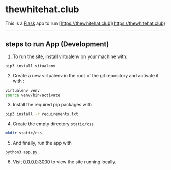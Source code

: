 # thewhitehat.club

This is a [Flask](http://flask.pocoo.org) app to run [https://thewhitehat.club](https://thewhitehat.club)

----

## steps to run App (Development)

1. To run the site, install virtualenv on your machine with:

```bash
pip3 install vitualenv
```

2. Create a new virtualenv in the root of the git repository and activate it with :

```bash
virtualenv venv
source venv/bin/activate
```

3. Install the required pip packages with

```bash
pip3 install -r requirements.txt
```

4. Create the empty directory `static/css`

```bash
mkdir static/css
```

5. And finally, run the app with

```bash
python3 app.py
```

6. Visit [0.0.0.0:3000](0.0.0.0:3000) to view the site running locally.
